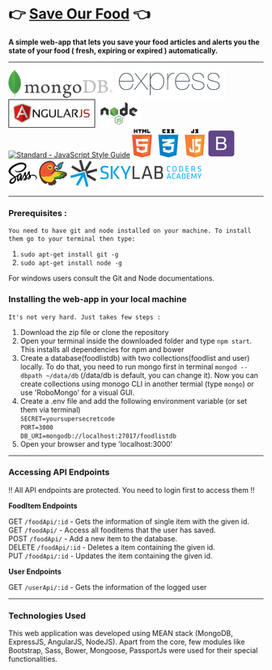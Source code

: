# :point_right: [Save Our Food](http://save-da-food.herokuapp.com/) :point_left:

**A simple web-app that lets you save your food articles and alerts you the state of your food ( fresh, expiring or expired ) automatically.**

---

[![MongoDB](https://github.com/bijay007/SaveOurFood/blob/master/public/stylesheets/logos/mongodb.png)](https://www.mongodb.com/)
[![ExpressJS](https://github.com/bijay007/SaveOurFood/blob/master/public/stylesheets/logos/expressjs.png)](http://expressjs.com/)
[![AngularJS](https://github.com/bijay007/SaveOurFood/blob/master/public/stylesheets/logos/angularjs.png)](https://angularjs.org/)
[![NodeJS](https://github.com/bijay007/SaveOurFood/blob/master/public/stylesheets/logos/nodejs.png)](https://nodejs.org/)
[![Standard - JavaScript Style Guide](https://img.shields.io/badge/code%20style-standard-brightgreen.svg)](http://standardjs.com/) 
[![HTML5, CSS3 and JS](https://github.com/bijay007/SaveOurFood/blob/master/public/stylesheets/logos/html5-css3-js.png)](https://www.w3.org/) 
[![Bootstrap](https://github.com/bijay007/SaveOurFood/blob/master/public/stylesheets/logos/bootstrap.png)](http://getbootstrap.com/) 
[![SASS](https://github.com/bijay007/SaveOurFood/blob/master/public/stylesheets/logos/sass.png)](http://sass-lang.com/) 
[![Bower](https://github.com/bijay007/SaveOurFood/blob/master/public/stylesheets/logos/bower.png)](https://bower.io//) 
[![Skylab](https://github.com/bijay007/SaveOurFood/blob/master/public/stylesheets/logos/skylab-56.png)](http://www.skylabcoders.com/)

----------

### Prerequisites :
    You need to have git and node installed on your machine. To install them go to your terminal then type:

 1. `sudo apt-get install git -g`
 2. `sudo apt-get install node -g`  
 
For windows users consult the Git and Node documentations.
  
### Installing the web-app in your local machine

    It's not very hard. Just takes few steps :
 1. Download the zip file or clone the repository
 2. Open your terminal inside the downloaded folder and type `npm start`. This installs all dependencies for npm and bower
 3. Create a database(foodlistdb) with two collections(foodlist and user) locally. To do that, you need to run mongo first in terminal `mongod --dbpath ~/data/db` (/data/db is default, you can change it). Now you can create collections using monogo CLI in another termial (type `mongo`) or use 'RoboMongo' for a visual GUI.
 4. Create a .env file and add the following environment variable (or set them via terminal)  
    `SECRET=yoursupersecretcode`  
    `PORT=3000`  
    `DB_URI=mongodb://localhost:27017/foodlistdb`  
 5. Open your browser and type 'localhost:3000'

----------

### Accessing API Endpoints
!! All API endpoints are protected. You need to login first to access them !!

**FoodItem Endpoints**

GET `/foodApi/:id` - Gets the information of single item with the given id.  
GET `/foodApi/` - Access all fooditems that the user has saved.  
POST `/foodApi/` - Add a new item to the database.  
DELETE `/foodApi/:id` - Deletes a item containing the given id.  
PUT `/foodApi/:id` - Updates the item containing the given id.  

**User Endpoints**  

GET `/userApi/:id` - Gets the information of the logged user

----------

### Technologies Used

This web application was developed using MEAN stack (MongoDB, ExpressJS, AngularJS, NodeJS). Apart from the core, few modules like Bootstrap, Sass, Bower, Mongoose, PassportJs were used for their special functionalities.
